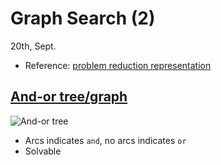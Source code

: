 # Graph Search (2)
20th, Sept.

* Reference: [problem reduction representation](http://www.uni-weimar.de/medien/webis/teaching/lecturenotes/search/unit-en-representation2.pdf)

## [And-or tree/graph](https://en.wikipedia.org/wiki/And%E2%80%93or_tree)
![And-or tree](https://upload.wikimedia.org/wikipedia/commons/8/8a/Andortree.png)
* Arcs indicates `and`, no arcs indicates `or`
* Solvable